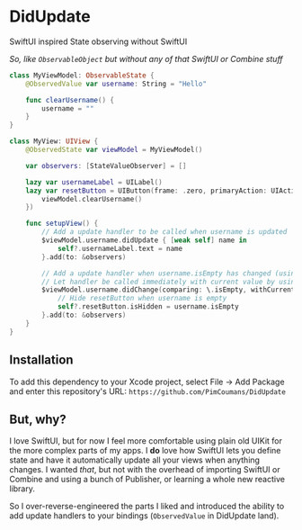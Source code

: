 # DidUpdate
SwiftUI inspired State observing without SwiftUI

_So, like `ObservableObject` but without any of that SwiftUI or Combine stuff_

```swift
class MyViewModel: ObservableState {
    @ObservedValue var username: String = "Hello"

    func clearUsername() {
        username = ""
    }
}

class MyView: UIView {
    @ObservedState var viewModel = MyViewModel()

    var observers: [StateValueObserver] = []

    lazy var usernameLabel = UILabel()
    lazy var resetButton = UIButton(frame: .zero, primaryAction: UIAction { [unowned self] _ in
        viewModel.clearUsername()
    })

    func setupView() {
        // Add a update handler to be called when username is updated
        $viewModel.username.didUpdate { [weak self] name in
            self?.usernameLabel.text = name
        }.add(to: &observers)

        // Add a update handler when username.isEmpty has changed (using Equatable)
        // Let handler be called immediately with current value by using `withCurrent: true`
        $viewModel.username.didChange(comparing: \.isEmpty, withCurrent: true) { [weak self] username in
            // Hide resetButton when username is empty
            self?.resetButton.isHidden = username.isEmpty
        }.add(to: &observers)
    }
}
```

## Installation
To add this dependency to your Xcode project, select File -> Add Package and enter this repository's URL: `https://github.com/PimCoumans/DidUpdate`

## But, why?
I love SwiftUI, but for now I feel more comfortable using plain old UIKit for the more complex parts of my apps. I **do** love how SwiftUI lets you define state and have it automatically update all your views when anything changes. I wanted _that_, but not with the overhead of importing SwiftUI or Combine and using a bunch of Publisher, or learning a whole new reactive library.

So I over-reverse-engineered the parts I liked and introduced the ability to add update handlers to your bindings (`ObservedValue` in DidUpdate land).

